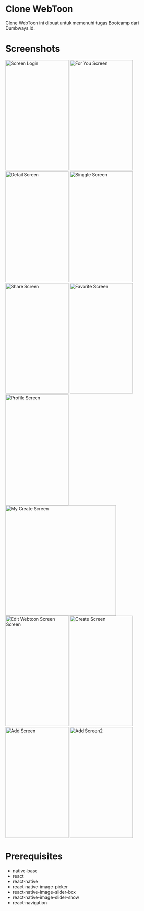 # Clone WebToon
Clone WebToon ini dibuat untuk memenuhi tugas Bootcamp dari Dumbways.id.

# Screenshots
<p float="left">


<img src="https://github.com/rendiwijiatmoko/DumbWays/blob/master/Clone%20Webtoon/Screenshot_20191011_000236.jpg" width="200" height="350" alt="Screen Login"/>

<img src="https://github.com/rendiwijiatmoko/DumbWays/blob/master/Clone%20Webtoon/Screenshot_20191011_000242.jpg" width="200" height="350" alt="For You Screen"/>

<img src="https://github.com/rendiwijiatmoko/DumbWays/blob/master/Clone%20Webtoon/Screenshot_20191011_000254.jpg" width="200" height="350" alt="Detail Screen"/>

<img src="https://github.com/rendiwijiatmoko/DumbWays/blob/master/Clone%20Webtoon/Screenshot_20191011_000300.jpg" width="200" height="350" alt="Singgle Screen"/>

<img src="https://github.com/rendiwijiatmoko/DumbWays/blob/master/Clone%20Webtoon/Screenshot_20191011_000306.jpg" width="200" height="350" alt="Share Screen"/>

<img src="https://github.com/rendiwijiatmoko/DumbWays/blob/master/Clone%20Webtoon/Screenshot_20191011_000315.jpg" width="200" height="350" alt="Favorite Screen"/>

<img src="https://github.com/rendiwijiatmoko/DumbWays/blob/master/Clone%20Webtoon/Screenshot_20191011_000321.jpg" width="200" height="350" alt="Profile Screen"/>

<img src="https://github.com/rendiwijiatmoko/DumbWays/blob/master/Clone%20Webtoon/Screenshot_20191011_000352.jpg" height="350" alt="My Create Screen"/>

<img src="https://github.com/rendiwijiatmoko/DumbWays/blob/master/Clone%20Webtoon/Screenshot_20191011_000521.jpg" width="200" height="350" alt="Edit Webtoon Screen Screen"/>

<img src="https://github.com/rendiwijiatmoko/DumbWays/blob/master/Clone%20Webtoon/Screenshot_20191011_000531.jpg" width="200" height="350" alt="Create Screen"/>

<img src="https://github.com/rendiwijiatmoko/DumbWays/blob/master/Clone%20Webtoon/Screenshot_20191011_000543.jpg" width="200" height="350" alt="Add Screen"/>

<img src="https://github.com/rendiwijiatmoko/DumbWays/blob/master/Clone%20Webtoon/Screenshot_20191011_000557.jpg" width="200" height="350" alt="Add Screen2"/>

</p>

# Prerequisites

* native-base
* react
* react-native
* react-native-image-picker
* react-native-image-slider-box
* react-native-image-slider-show
* react-navigation

